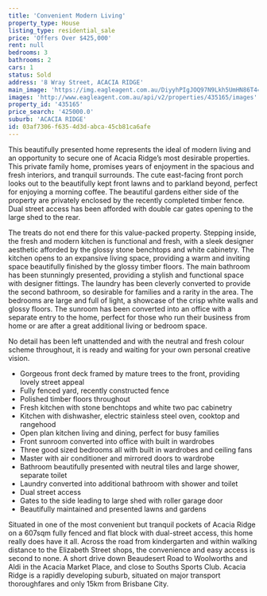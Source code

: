 ```yaml
---
title: 'Convenient Modern Living'
property_type: House
listing_type: residential_sale
price: 'Offers Over $425,000'
rent: null
bedrooms: 3
bathrooms: 2
cars: 1
status: Sold
address: '8 Wray Street, ACACIA RIDGE'
main_image: 'https://img.eagleagent.com.au/DiyyhPIgJOQ97N9Lkh5UmHN86T4=/1280x854/smart/https://s3-us-west-2.amazonaws.com/eagleagent-orig/images/6821218/125498106-image-M.jpg'
images: 'http://www.eagleagent.com.au/api/v2/properties/435165/images'
property_id: '435165'
price_search: '425000.0'
suburb: 'ACACIA RIDGE'
id: 03af7306-f635-4d3d-abca-45cb81ca6afe
---
```

This beautifully presented home represents the ideal of modern living and an opportunity to secure one of Acacia Ridge’s most desirable properties. This private family home, promises years of enjoyment in the spacious and fresh interiors, and tranquil surrounds. The cute east-facing front porch looks out to the beautifully kept front lawns and to parkland beyond, perfect for enjoying a morning coffee. The beautiful gardens either side of the property are privately enclosed by the recently completed timber fence. Dual street access has been afforded with double car gates opening to the large shed to the rear.

The treats do not end there for this value-packed property. Stepping inside, the fresh and modern kitchen is functional and fresh, with a sleek designer aesthetic afforded by the glossy stone benchtops and white cabinetry. The kitchen opens to an expansive living space, providing a warm and inviting space beautifully finished by the glossy timber floors. The main bathroom has been stunningly presented, providing a stylish and functional space with designer fittings. The laundry has been cleverly converted to provide the second bathroom, so desirable for families and a rarity in the area. The bedrooms are large and full of light, a showcase of the crisp white walls and glossy floors. The sunroom has been converted into an office with a separate entry to the home, perfect for those who run their business from home or are after a great additional living or bedroom space.

No detail has been left unattended and with the neutral and fresh colour scheme throughout, it is ready and waiting for your own personal creative vision.

*  Gorgeous front deck framed by mature trees to the front, providing lovely street appeal
*  Fully fenced yard, recently constructed fence
*  Polished timber floors throughout
*  Fresh kitchen with stone benchtops and white two pac cabinetry
*  Kitchen with dishwasher, electric stainless steel oven, cooktop and rangehood
*  Open plan kitchen living and dining, perfect for busy families
*  Front sunroom converted into office with built in wardrobes
*  Three good sized bedrooms all with built in wardrobes and ceiling fans
*  Master with air conditioner and mirrored doors to wardrobe
*  Bathroom beautifully presented with neutral tiles and large shower, separate toilet
*  Laundry converted into additional bathroom with shower and toilet
*  Dual street access
*  Gates to the side leading to large shed with roller garage door
*  Beautifully maintained and presented lawns and gardens

Situated in one of the most convenient but tranquil pockets of Acacia Ridge on a 607sqm fully fenced and flat block with dual-street access, this home really does have it all. Across the road from kindergarten and within walking distance to the Elizabeth Street shops, the convenience and easy access is second to none. A short drive down Beaudesert Road to Woolworths and Aldi in the Acacia Market Place, and close to Souths Sports Club. Acacia Ridge is a rapidly developing suburb, situated on major transport thoroughfares and only 15km from Brisbane City.